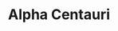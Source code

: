---
title: "Alpha Centauri"
hashtag: alpha-centauri
layout: hashtag
tags:
  - alpha
  - star
  - Centaurus
---